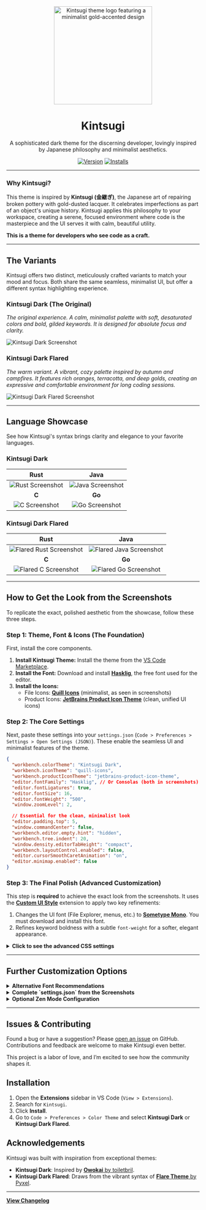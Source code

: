 <div align="center">
  <img src="./assets/icon-large-rounded.png" width="256" alt="Kintsugi theme logo featuring a minimalist gold-accented design">
  <h1>Kintsugi</h1>
  <p>A sophisticated dark theme for the discerning developer, lovingly inspired by Japanese philosophy and minimalist aesthetics.</p>
</div>

<div align="center">

[![Version](https://img.shields.io/visual-studio-marketplace/v/ahmedhatem.kintsugi?style=for-the-badge&label=Version&color=AF8333)](https://marketplace.visualstudio.com/items?itemName=ahmedhatem.kintsugi)
[![Installs](https://img.shields.io/visual-studio-marketplace/i/ahmedhatem.kintsugi?style=for-the-badge&label=Installs&color=D4A943)](https://marketplace.visualstudio.com/items?itemName=ahmedhatem.kintsugi)

</div>

---

### Why Kintsugi?

This theme is inspired by **Kintsugi (金継ぎ)**, the Japanese art of repairing broken pottery with gold-dusted lacquer. It celebrates imperfections as part of an object's unique history. Kintsugi applies this philosophy to your workspace, creating a serene, focused environment where code is the masterpiece and the UI serves it with calm, beautiful utility.

**This is a theme for developers who see code as a craft.**

---

## The Variants

Kintsugi offers two distinct, meticulously crafted variants to match your mood and focus. Both share the same seamless, minimalist UI, but offer a different syntax highlighting experience.

### Kintsugi Dark (The Original)

_The original experience. A calm, minimalist palette with soft, desaturated colors and bold, gilded keywords. It is designed for absolute focus and clarity._

![Kintsugi Dark Screenshot](./assets/showcase/typescript-project-original.png)

### Kintsugi Dark Flared

_The warm variant. A vibrant, cozy palette inspired by autumn and campfires. It features rich oranges, terracotta, and deep golds, creating an expressive and comfortable environment for long coding sessions._

![Kintsugi Dark Flared Screenshot](./assets/showcase/typescript-project-flared.png)

---

## Language Showcase

See how Kintsugi's syntax brings clarity and elegance to your favorite languages.

### Kintsugi Dark

|                              Rust                               |                              Java                               |
| :-------------------------------------------------------------: | :-------------------------------------------------------------: |
| ![Rust Screenshot](./assets/showcase/rust-snippet-original.png) | ![Java Screenshot](./assets/showcase/rust-snippet-original.png) |
|                              **C**                              |                             **Go**                              |
|  ![C Screenshot](./assets/showcase/rust-snippet-original.png)   |  ![Go Screenshot](./assets/showcase/rust-snippet-original.png)  |

### Kintsugi Dark Flared

|                                 Rust                                 |                                 Java                                 |
| :------------------------------------------------------------------: | :------------------------------------------------------------------: |
| ![Flared Rust Screenshot](./assets/showcase/rust-snippet-flared.png) | ![Flared Java Screenshot](./assets/showcase/java-snippet-flared.png) |
|                                **C**                                 |                                **Go**                                |
|    ![Flared C Screenshot](./assets/showcase/c-snippet-flared.png)    |   ![Flared Go Screenshot](./assets/showcase/go-snippet-flared.png)   |

---

## How to Get the Look from the Screenshots

To replicate the exact, polished aesthetic from the showcase, follow these three steps.

### Step 1: Theme, Font & Icons (The Foundation)

First, install the core components.

1.  **Install Kintsugi Theme:** Install the theme from the [VS Code Marketplace](https://marketplace.visualstudio.com/items?itemName=ahmedhatem.kintsugi).
2.  **Install the Font:** Download and install [**Hasklig**](https://github.com/i-tu/Hasklig), the free font used for the editor.
3.  **Install the Icons:**
    - File Icons: [**Quill Icons**](https://marketplace.visualstudio.com/items?itemName=cdonohue.quill-icons) (minimalist, as seen in screenshots)
    - Product Icons: [**JetBrains Product Icon Theme**](https://marketplace.visualstudio.com/items?itemName=fogio.jetbrains-product-icon-theme) (clean, unified UI icons)

### Step 2: The Core Settings

Next, paste these settings into your `settings.json` (`Code > Preferences > Settings > Open Settings (JSON)`). These enable the seamless UI and minimalist features of the theme.

```json
{
  "workbench.colorTheme": "Kintsugi Dark",
  "workbench.iconTheme": "quill-icons",
  "workbench.productIconTheme": "jetbrains-product-icon-theme",
  "editor.fontFamily": "Hasklig", // Or Consolas (both in screenshots)
  "editor.fontLigatures": true,
  "editor.fontSize": 16,
  "editor.fontWeight": "500",
  "window.zoomLevel": 2,

  // Essential for the clean, minimalist look
  "editor.padding.top": 5,
  "window.commandCenter": false,
  "workbench.editor.empty.hint": "hidden",
  "workbench.tree.indent": 20,
  "window.density.editorTabHeight": "compact",
  "workbench.layoutControl.enabled": false,
  "editor.cursorSmoothCaretAnimation": "on",
  "editor.minimap.enabled": false
}
```

### Step 3: The Final Polish (Advanced Customization)

This step is **required** to achieve the exact look from the screenshots. It uses the [**Custom UI Style**](https://marketplace.visualstudio.com/items?itemName=subframe7536.custom-ui-style) extension to apply two key refinements:

1. Changes the UI font (File Explorer, menus, etc.) to [**Sometype Mono**](https://monospacedfont.com/). You must download and install this font.
2. Refines keyword boldness with a subtle `font-weight` for a softer, elegant appearance.

<details>
  <summary><strong>Click to see the advanced CSS settings</strong></summary>

Add the following to your `settings.json`:

```json
{
  "custom-ui-style.font.sansSerif": "Sometype Mono Semibold",
  "custom-ui-style.stylesheet": {
    ".composite-bar": {
      "width": "100%"
    },
    ".monaco-action-bar .actions-container": {
      "justify-content": "space-between"
    },
    ".mtkb": {
      "font-weight": "700 !important"
    }
  }
}
```

**For vibrant icon packs:** To align colorful icons (e.g., Bearded Icons) with Kintsugi's minimalist palette, add this to the `custom-ui-style.stylesheet`:

```json
".monaco-icon-label:before": {
  "filter": "grayscale(1) brightness(0.7) !important"
}
```

</details>

---

## Further Customization Options

<details>
  <summary><strong>Alternative Font Recommendations</strong></summary>

- **[Consolas](https://github.com/somq/consolas-ligaturized)**: A classic monospaced font with ligatures for enhanced coding aesthetics.
- **[Iosevka](https://typeof.net/Iosevka/)**: A highly customizable, monospaced font with a sleek, modern design and extensive ligature support.
- **[M PLUS Code Latin Expanded](https://mplusfonts.github.io/)**: A clean, modern, monospaced font with excellent legibility.
- **[Lilex](https://github.com/mishamyrt/Lilex)**: An extended IBM Plex Mono with ligatures.
- **[JetBrains Mono](https://www.jetbrains.com/lp/mono/)**: A popular font designed for developers.

</details>

<details>
  <summary><strong>Complete `settings.json` from the Screenshots</strong></summary>

This is the full configuration used in the screenshots:

```json
{
  "editor.fontFamily": "Hasklig", // Or Consolas (both in screenshots)
  "editor.fontSize": 16,
  "editor.fontWeight": "500",
  "workbench.colorTheme": "Kintsugi Dark Flared",
  "workbench.iconTheme": "quill-icons",
  "workbench.productIconTheme": "jetbrains-product-icon-theme",
  "editor.cursorSmoothCaretAnimation": "on",
  "window.zoomLevel": 2,
  "editor.padding.top": 5,
  "window.commandCenter": false,
  "workbench.editor.empty.hint": "hidden",
  "workbench.tree.indent": 20,
  "window.density.editorTabHeight": "compact",
  "workbench.layoutControl.enabled": false,
  "editor.minimap.enabled": false,
  "workbench.tree.enableStickyScroll": false,
  "editor.stickyScroll.enabled": false,
  "editor.renderLineHighlight": "gutter",
  "editor.overviewRulerBorder": false,
  "editor.guides.bracketPairs": false,
  "editor.bracketPairColorization.enabled": false,
  "editor.scrollbar.horizontalScrollbarSize": 6,
  "editor.scrollbar.verticalScrollbarSize": 10,
  "editor.wordWrap": "on",
  "editor.wrappingIndent": "indent",
  "editor.cursorBlinking": "solid",
  "editor.accessibilitySupport": "off",
  "editor.inlayHints.enabled": "offUnlessPressed",
  "editor.smoothScrolling": true,
  "editor.tabSize": 4,
  "editor.insertSpaces": true,
  "editor.renderWhitespace": "selection",
  "workbench.editor.tabSizing": "fit",
  "workbench.activityBar.location": "top",
  "editor.cursorSurroundingLines": 1000,
  "editor.rulers": [80, 100, 120]
}
```

</details>

<details>
  <summary><strong>Optional Zen Mode Configuration</strong></summary>

For a minimalist, distraction-free experience, add these settings to your `settings.json`:

```json
{
  "workbench.statusBar.visible": false,
  "breadcrumbs.enabled": false,
  "workbench.editor.showTabs": "none",
  "workbench.activityBar.location": "hidden",
  "editor.lineNumbers": "off",
  "editor.glyphMargin": false
}
```

</details>

---

## Issues & Contributing

Found a bug or have a suggestion? Please [open an issue](https://github.com/ahmedhatem/vscode-kintsugi/issues) on GitHub. Contributions and feedback are welcome to make Kintsugi even better.

This project is a labor of love, and I’m excited to see how the community shapes it.

## Installation

1. Open the **Extensions** sidebar in VS Code (`View > Extensions`).
2. Search for `Kintsugi`.
3. Click **Install**.
4. Go to `Code > Preferences > Color Theme` and select **Kintsugi Dark** or **Kintsugi Dark Flared**.

## Acknowledgements

Kintsugi was built with inspiration from exceptional themes:

- **Kintsugi Dark**: Inspired by [**Owokai** by toiletbril](https://github.com/toiletbril/Owokai).
- **Kintsugi Dark Flared**: Draws from the vibrant syntax of [**Flare Theme** by Pyxel](https://marketplace.visualstudio.com/items?itemName=pyxel.flare-theme).

---

**[View Changelog](./CHANGELOG.md)**
